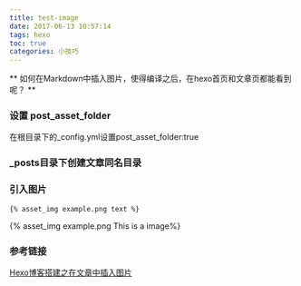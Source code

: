 ```yaml
---
title: test-image
date: 2017-06-13 10:57:14
tags: hexo
toc: true
categories: 小技巧
---
```


** 如何在Markdown中插入图片，使得编译之后，在hexo首页和文章页都能看到呢？ **

<!--more-->

### 设置 post_asset_folder
在根目录下的_config.yml设置post_asset_folder:true

### _posts目录下创建文章同名目录

### 引入图片
```
{% asset_img example.png text %}
```
{% asset_img example.png This is a image%}




### 参考链接
[Hexo博客搭建之在文章中插入图片](https://yanyinhong.github.io/2017/05/02/How-to-insert-image-in-hexo-post/)
